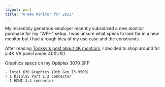 ```yaml
---
layout: post
title: "A New Monitor for 2021" 
---
```


My incredibly generous employer recently subsidized a new monitor purchase for my "WFH" setup.
I was unsure what specs to look for in a new monitor but I had a rough idea of my use case and the 
constraints. 
 
After reading [Tonksy's post about 4K montiors](https://tonsky.me/blog/monitors/), I decided to shop around for a 4K VA panel under 400USD.


Graphics specs on my Optiplex 3070 SFF: 

```
- Intel 630 Graphics (9th Gen I5-9500) 
- 1 Display Port 1.2 connector 
- 1 HDMI 1.4 connector
```